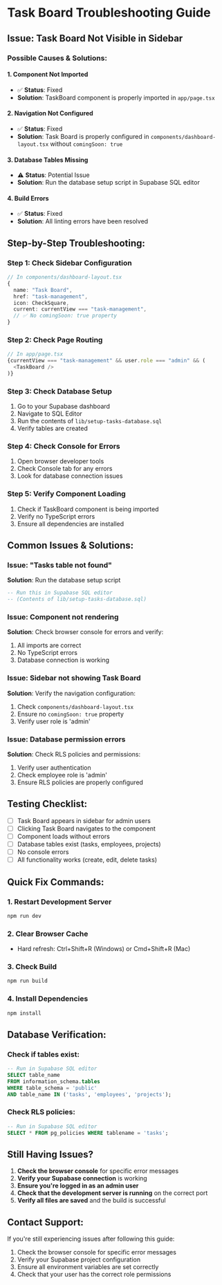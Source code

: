 # Task Board Troubleshooting Guide

## Issue: Task Board Not Visible in Sidebar

### Possible Causes & Solutions:

#### 1. **Component Not Imported**
- ✅ **Status**: Fixed
- **Solution**: TaskBoard component is properly imported in `app/page.tsx`

#### 2. **Navigation Not Configured**
- ✅ **Status**: Fixed  
- **Solution**: Task Board is properly configured in `components/dashboard-layout.tsx` without `comingSoon: true`

#### 3. **Database Tables Missing**
- ⚠️ **Status**: Potential Issue
- **Solution**: Run the database setup script in Supabase SQL editor

#### 4. **Build Errors**
- ✅ **Status**: Fixed
- **Solution**: All linting errors have been resolved

## Step-by-Step Troubleshooting:

### Step 1: Check Sidebar Configuration
```typescript
// In components/dashboard-layout.tsx
{
  name: "Task Board",
  href: "task-management", 
  icon: CheckSquare,
  current: currentView === "task-management",
  // ✅ No comingSoon: true property
}
```

### Step 2: Check Page Routing
```typescript
// In app/page.tsx
{currentView === "task-management" && user.role === "admin" && (
  <TaskBoard />
)}
```

### Step 3: Check Database Setup
1. Go to your Supabase dashboard
2. Navigate to SQL Editor
3. Run the contents of `lib/setup-tasks-database.sql`
4. Verify tables are created

### Step 4: Check Console for Errors
1. Open browser developer tools
2. Check Console tab for any errors
3. Look for database connection issues

### Step 5: Verify Component Loading
1. Check if TaskBoard component is being imported
2. Verify no TypeScript errors
3. Ensure all dependencies are installed

## Common Issues & Solutions:

### Issue: "Tasks table not found"
**Solution**: Run the database setup script
```sql
-- Run this in Supabase SQL editor
-- (Contents of lib/setup-tasks-database.sql)
```

### Issue: Component not rendering
**Solution**: Check browser console for errors and verify:
1. All imports are correct
2. No TypeScript errors
3. Database connection is working

### Issue: Sidebar not showing Task Board
**Solution**: Verify the navigation configuration:
1. Check `components/dashboard-layout.tsx`
2. Ensure no `comingSoon: true` property
3. Verify user role is 'admin'

### Issue: Database permission errors
**Solution**: Check RLS policies and permissions:
1. Verify user authentication
2. Check employee role is 'admin'
3. Ensure RLS policies are properly configured

## Testing Checklist:

- [ ] Task Board appears in sidebar for admin users
- [ ] Clicking Task Board navigates to the component
- [ ] Component loads without errors
- [ ] Database tables exist (tasks, employees, projects)
- [ ] No console errors
- [ ] All functionality works (create, edit, delete tasks)

## Quick Fix Commands:

### 1. Restart Development Server
```bash
npm run dev
```

### 2. Clear Browser Cache
- Hard refresh: Ctrl+Shift+R (Windows) or Cmd+Shift+R (Mac)

### 3. Check Build
```bash
npm run build
```

### 4. Install Dependencies
```bash
npm install
```

## Database Verification:

### Check if tables exist:
```sql
-- Run in Supabase SQL editor
SELECT table_name 
FROM information_schema.tables 
WHERE table_schema = 'public' 
AND table_name IN ('tasks', 'employees', 'projects');
```

### Check RLS policies:
```sql
-- Run in Supabase SQL editor
SELECT * FROM pg_policies WHERE tablename = 'tasks';
```

## Still Having Issues?

1. **Check the browser console** for specific error messages
2. **Verify your Supabase connection** is working
3. **Ensure you're logged in as an admin user**
4. **Check that the development server is running** on the correct port
5. **Verify all files are saved** and the build is successful

## Contact Support:

If you're still experiencing issues after following this guide:
1. Check the browser console for specific error messages
2. Verify your Supabase project configuration
3. Ensure all environment variables are set correctly
4. Check that your user has the correct role permissions

